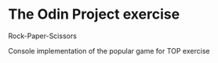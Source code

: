 # The Odin Project exercise
Rock-Paper-Scissors

Console implementation of the popular game for TOP exercise
